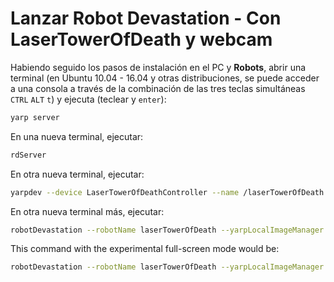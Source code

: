 # Lanzar Robot Devastation - Con LaserTowerOfDeath y webcam

Habiendo seguido los pasos de instalación en el PC y **Robots**, abrir una terminal \(en Ubuntu 10.04 - 16.04 y otras distribuciones, se puede acceder a una consola a través de la combinación de las tres teclas simultáneas `CTRL` `ALT` `t`\) y ejecuta \(teclear y `enter`\):

```bash
yarp server
```

En una nueva terminal, ejecutar:

```bash
rdServer
```

En otra nueva terminal, ejecutar:

```bash
yarpdev --device LaserTowerOfDeathController --name /laserTowerOfDeath
```

En otra nueva terminal más, ejecutar:

```bash
robotDevastation --robotName laserTowerOfDeath --yarpLocalImageManager
```

This command with the experimental full-screen mode would be:

```bash
robotDevastation --robotName laserTowerOfDeath --yarpLocalImageManager --fullscreen
```


